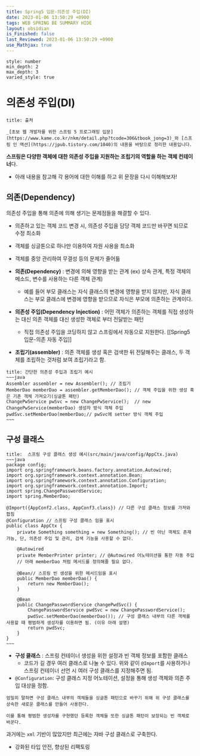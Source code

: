 ```yaml
---
title: Spring5 입문-의존성 주입(DI)
date: 2023-01-06 13:50:29 +0900
tags: WEB SPRING BE SUMMARY HIDE
layout: obsidian
is_Finished: false
last_Reviewed: 2023-01-06 13:50:29 +0900
use_Mathjax: true
---
```


```toc
style: number
min_depth: 2
max_depth: 3
varied_style: true
```

# 의존성 주입(DI)

```ad-quote
title: 출처

_[초보 웹 개발자를 위한 스프링 5 프로그래밍 입문](https://www.kame.co.kr/nkm/detail.php?tcode=306&tbook_jong=3)_와 [스프링 인 액션](https://jpub.tistory.com/1040)의 내용을 바탕으로 정리한 내용입니다.
```

**스프링은 다양한 객체에 대한 의존성 주입을 지원하는 조립기의 역할을 하는 객체 컨테이너**다.
- 아래 내용을 참고해 각 용어에 대한 이해를 하고 위 문장을 다시 이해해보자!

## 의존(Dependency)

의존성 주입을 통해 의존에 의해 생기는 문제점들을 해결할 수 있다.
- 의존하고 있는 객체 코드 변경 시, 의존성 주입을 담당 객체 코드만 바꾸면 되므로 수정 최소화
- 객체를 싱글톤으로 하나만 이용하여 자원 사용을 최소화
- 객체를 중앙 관리하여 무결성 등의 문제가 줄어듦

- **의존(Dependency)** : 변경에 의해 영향을 받는 관계 (ex) 상속 관계, 특정 객체의 메소드, 변수를 사용하는 다른 객체 관계)
	- 예를 들어 부모 클래스는 자식 클래스의 변경에 영향을 받지 않지만, 자식 클래스는 부모 클래스에 변경에 영향을 받으므로 자식은 부모에 의존하는 관계이다.
- **의존성 주입(Dependency Injection)** : 어떤 객체가 의존하는 객체를 직접 생성하는 대신 의존 객체를 대신 생성한 객체로 부터 전달받는 패턴
	- 직접 의존성 주입을 코딩하지 않고 스프링에서 자동으로 지원한다. [[Spring5 입문-의존 자동 주입]]
- **조립기(assembler)** : 의존 객체를 생성 혹은 검색한 뒤 전달해주는 클래스, 두 객체를 조립하는 것처럼 보여 조립기라고 함.
```ad-example
title: 간단한 의존성 주입과 조립기 예시
~~~java
Assembler assembler = new Assembler(); // 조립기
MemberDao memberDao = assembler.getMemberDao(); // 객체 주입을 위한 생성 혹은 기존 객체 가져오기(싱글톤 패턴)
ChangePwService pwSvc = new ChangePwService();  // new ChangePwService(memberDao) 생성자 방식 객체 주입
pwdSvc.setMemberDao(memberDao;// pwSvc에 setter 방식 객체 주입
~~~
```

## 구성 클래스

```ad-example
title:  스프링 구성 클래스 생성 예시(src/main/java/config/AppCtx.java)
~~~java
package config;
import org.springframework.beans.factory.annotation.Autowired;
import org.springframework.context.annotation.Bean;
import org.springframework.context.annotation.Configuration;
import org.springframework.context.annotation.Import;
import spring.ChangePasswordService;
import spring.MemberDao;

@Import({AppConf2.class, AppConf3.class}) // 다른 구성 클래스 정보를 가져와 합침
@Configuration // 스프링 구성 클래스 임을 표시
public class AppCtx {	
	private Something something = new Something(); // 빈 아닌 객체도 존재 가능, 단, 의존성 주입 및 관리, 검색 기능을 사용할 수 없다.
	
	@Autowired
	private MemberPrinter printer; // @Autowired 어노테이션을 통한 자동 주입 
	// 아래 memberDao 처럼 메서드를 정의해줄 필요 없다.
	
	@Bean// 스프링 빈 생성을 위한 메서드임을 표시
	public MemberDao memberDao() {
		return new MemberDao();
	}

	@Bean
	public ChangePasswordService changePwdSvc() {
		ChangePasswordService pwdSvc = new ChangePasswordService();
		pwdSvc.setMemberDao(memberDao()); // 구성 클래스 내부의 다른 객체를 사용할 때 평범하게 생성자를 이용하면 됨. (이유 아래 설명)
		return pwdSvc;
	}
}
~~~
```
- **구성 클래스** : 스프링 컨테이너 생성을 위한 설정과 빈 객체 정보를 포함한 클래스
	- 코드가 길 경우 여러 클래스로 나눌 수 있다. 위와 같이 `@Import`를 사용하거나 스프링 컨테이너 선언 시 여러 구성 클래스를 지정해주면 됨. 
- `@Configuration`: 구성 클래스 지정 어노테이션, 설정을 통해 생성 객체와 의존 주입 대상을 정함.
```ad-seealso
엄밀히 말하면 구성 클래스 내부의 객체들을 싱글톤 패턴으로 바꾸기 위해 위 구성 클래스를 상속한 새로운 클래스를 만들어 사용한다. 

이를 통해 평범한 생성자를 구현했던 등록한 객체들 또한 싱글톤 패턴이 보장되는 빈 객체로 바꾼다.
```

과거에는 `xml` 기반이 많았지만 최근에는 자바 구성 클래스로 구축한다.
- 강화된 타입 안전, 향상된 리팩토링 
